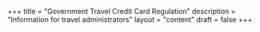 +++
title = "Government Travel Credit Card Regulation"
description = "Information for travel administrators"
layout = "content"
draft = false
+++